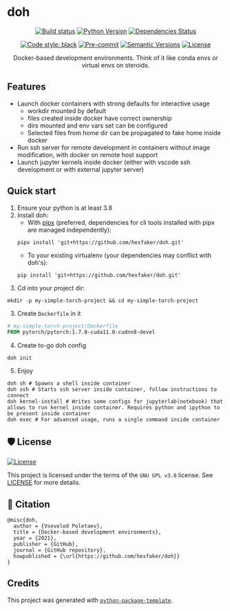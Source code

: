 
# doh

<div align="center">

[![Build status](https://github.com/hexfaker/doh/workflows/build/badge.svg?branch=master&event=push)](https://github.com/hexfaker/doh/actions?query=workflow%3Abuild)
[![Python Version](https://img.shields.io/pypi/pyversions/doh.svg)](https://pypi.org/project/doh/)
[![Dependencies Status](https://img.shields.io/badge/dependencies-up%20to%20date-brightgreen.svg)](https://github.com/hexfaker/doh/pulls?utf8=%E2%9C%93&q=is%3Apr%20author%3Aapp%2Fdependabot)

[![Code style: black](https://img.shields.io/badge/code%20style-black-000000.svg)](https://github.com/psf/black)
[![Pre-commit](https://img.shields.io/badge/pre--commit-enabled-brightgreen?logo=pre-commit&logoColor=white)](https://github.com/hexfaker/doh/blob/master/.pre-commit-config.yaml)
[![Semantic Versions](https://img.shields.io/badge/%F0%9F%9A%80-semantic%20versions-informational.svg)](https://github.com/hexfaker/doh/releases)
[![License](https://img.shields.io/github/license/hexfaker/doh)](https://github.com/hexfaker/doh/blob/master/LICENSE)

Docker-based development environments. Think of it like conda envs or virtual envs on steroids.
</div> 

## Features

- Launch docker containers with strong defaults for interactive usage
  - workdir mounted by default
  - files created inside docker have correct ownership
  - dirs mounted and env vars set can be configured
  - Selected files from home dir can be propagated to fake home inside docker
- Run ssh server for remote development in containers without image modification, with docker on remote host support
- Launch jupyter kernels inside docker (either with vscode ssh development or with external jupyter server)

## Quick start
1) Ensure your python is at least 3.8
2) Install doh:
   * With [pipx](https://pypa.github.io/pipx/) (preferred, dependencies for cli tools installed with pipx are managed independently):
    ```shell
    pipx install 'git+https://github.com/hexfaker/doh.git'
    ```
   * To your existing virtualenv (your dependencies may conflict with doh's):
    ```shell
    pip install 'git+https://github.com/hexfaker/doh.git'
    ```
3) Cd into your project dir:
  ```shell
  mkdir -p my-simple-torch-project && cd my-simple-torch-project
  ```
3) Create `Dockerfile` in it
```dockerfile
# my-simple-torch-project/Dockerfile
FROM pytorch/pytorch:1.7.0-cuda11.0-cudnn8-devel
```
4) Create to-go doh config
```shell
doh init
```
5) Enjoy
```shell
doh sh # Spawns a shell inside container
doh ssh # Starts ssh server inside container, follow instructions to connect
doh kernel-install # Writes some configs for jupyterlab(notebook) that allows to run kernel inside container. Requires python and ipython to be present inside container
doh exec # For advanced usage, runs a single command inside container
```

## 🛡 License

[![License](https://img.shields.io/github/license/hexfaker/doh)](https://github.com/hexfaker/doh/blob/master/LICENSE)

This project is licensed under the terms of the `GNU GPL v3.0` license. See [LICENSE](https://github.com/hexfaker/doh/blob/master/LICENSE) for more details.

## 📃 Citation

```
@misc{doh,
  author = {Vsevolod Poletaev},
  title = {Docker-based development environments},
  year = {2021},
  publisher = {GitHub},
  journal = {GitHub repository},
  howpublished = {\url{https://github.com/hexfaker/doh}}
}
```

## Credits

This project was generated with [`python-package-template`](https://github.com/TezRomacH/python-package-template).
